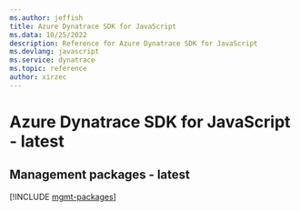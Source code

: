 ```yaml
---
ms.author: jeffish
title: Azure Dynatrace SDK for JavaScript
ms.data: 10/25/2022
description: Reference for Azure Dynatrace SDK for JavaScript
ms.devlang: javascript
ms.service: dynatrace
ms.topic: reference
author: xirzec
---
```

# Azure Dynatrace SDK for JavaScript - latest

## Management packages - latest
[!INCLUDE [mgmt-packages](dynatrace-mgmt-index.md)]
